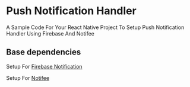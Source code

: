 
# Push Notification Handler

A Sample Code For Your React Native Project To Setup Push Notification Handler Using Firebase And Notifee

## Base dependencies

Setup For [Firebase Notification](https://rnfirebase.io/messaging/usage)

Setup For [Notifee](https://notifee.app/react-native/docs/installation)
